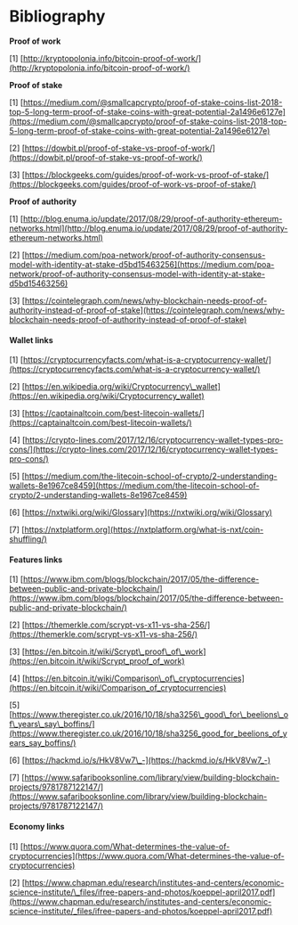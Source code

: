 # Bibliography

**Proof of work**

\[1\] [http://kryptopolonia.info/bitcoin-proof-of-work/](http://kryptopolonia.info/bitcoin-proof-of-work/)

**Proof of stake**

\[1\] [https://medium.com/@smallcapcrypto/proof-of-stake-coins-list-2018-top-5-long-term-proof-of-stake-coins-with-great-potential-2a1496e6127e](https://medium.com/@smallcapcrypto/proof-of-stake-coins-list-2018-top-5-long-term-proof-of-stake-coins-with-great-potential-2a1496e6127e)

\[2\] [https://dowbit.pl/proof-of-stake-vs-proof-of-work/](https://dowbit.pl/proof-of-stake-vs-proof-of-work/)

\[3\] [https://blockgeeks.com/guides/proof-of-work-vs-proof-of-stake/](https://blockgeeks.com/guides/proof-of-work-vs-proof-of-stake/)

**Proof of authority**

\[1\] [http://blog.enuma.io/update/2017/08/29/proof-of-authority-ethereum-networks.html](http://blog.enuma.io/update/2017/08/29/proof-of-authority-ethereum-networks.html)

\[2\] [https://medium.com/poa-network/proof-of-authority-consensus-model-with-identity-at-stake-d5bd15463256](https://medium.com/poa-network/proof-of-authority-consensus-model-with-identity-at-stake-d5bd15463256)

\[3\] [https://cointelegraph.com/news/why-blockchain-needs-proof-of-authority-instead-of-proof-of-stake](https://cointelegraph.com/news/why-blockchain-needs-proof-of-authority-instead-of-proof-of-stake)

#### Wallet links

\[1\] [https://cryptocurrencyfacts.com/what-is-a-cryptocurrency-wallet/](https://cryptocurrencyfacts.com/what-is-a-cryptocurrency-wallet/)

\[2\] [https://en.wikipedia.org/wiki/Cryptocurrency\_wallet](https://en.wikipedia.org/wiki/Cryptocurrency_wallet)

\[3\] [https://captainaltcoin.com/best-litecoin-wallets/](https://captainaltcoin.com/best-litecoin-wallets/)

\[4\] [https://crypto-lines.com/2017/12/16/cryptocurrency-wallet-types-pro-cons/](https://crypto-lines.com/2017/12/16/cryptocurrency-wallet-types-pro-cons/)

\[5\] [https://medium.com/the-litecoin-school-of-crypto/2-understanding-wallets-8e1967ce8459](https://medium.com/the-litecoin-school-of-crypto/2-understanding-wallets-8e1967ce8459)

\[6\] [https://nxtwiki.org/wiki/Glossary](https://nxtwiki.org/wiki/Glossary)

\[7\] [https://nxtplatform.org](https://nxtplatform.org/what-is-nxt/coin-shuffling/)

#### Features links

\[1\] [https://www.ibm.com/blogs/blockchain/2017/05/the-difference-between-public-and-private-blockchain/](https://www.ibm.com/blogs/blockchain/2017/05/the-difference-between-public-and-private-blockchain/)

\[2\] [https://themerkle.com/scrypt-vs-x11-vs-sha-256/](https://themerkle.com/scrypt-vs-x11-vs-sha-256/)

\[3\] [https://en.bitcoin.it/wiki/Scrypt\_proof\_of\_work](https://en.bitcoin.it/wiki/Scrypt_proof_of_work)

\[4\] [https://en.bitcoin.it/wiki/Comparison\_of\_cryptocurrencies](https://en.bitcoin.it/wiki/Comparison_of_cryptocurrencies)

\[5\] [https://www.theregister.co.uk/2016/10/18/sha3256\_good\_for\_beelions\_of\_years\_say\_boffins/](https://www.theregister.co.uk/2016/10/18/sha3256_good_for_beelions_of_years_say_boffins/)

\[6\] [https://hackmd.io/s/HkV8Vw7\_-](https://hackmd.io/s/HkV8Vw7_-)

\[7\] [https://www.safaribooksonline.com/library/view/building-blockchain-projects/9781787122147/](https://www.safaribooksonline.com/library/view/building-blockchain-projects/9781787122147/)

#### Economy links

\[1\] [https://www.quora.com/What-determines-the-value-of-cryptocurrencies](https://www.quora.com/What-determines-the-value-of-cryptocurrencies)

\[2\] [https://www.chapman.edu/research/institutes-and-centers/economic-science-institute/\_files/ifree-papers-and-photos/koeppel-april2017.pdf](https://www.chapman.edu/research/institutes-and-centers/economic-science-institute/_files/ifree-papers-and-photos/koeppel-april2017.pdf)

